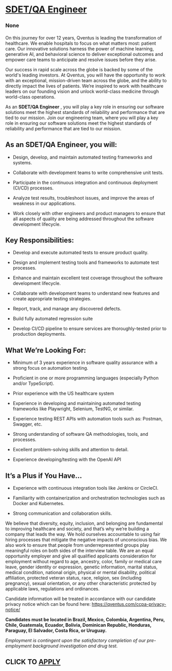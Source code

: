 # [SDET/QA Engineer](https://www.remotewlb.com/apply/sdet-qa-engineer)  
### None  
####  

On this journey for over 12 years, Qventus is leading the transformation of healthcare. We enable hospitals to focus on what matters most: patient care. Our innovative solutions harness the power of machine learning, generative AI, and behavioral science to deliver exceptional outcomes and empower care teams to anticipate and resolve issues before they arise.

Our success in rapid scale across the globe is backed by some of the world's leading investors. At Qventus, you will have the opportunity to work with an exceptional, mission-driven team across the globe, and the ability to directly impact the lives of patients. We’re inspired to work with healthcare leaders on our founding vision and unlock world-class medicine through world-class operations.

As an **SDET/QA Engineer** , you will play a key role in ensuring our software solutions meet the highest standards of reliability and performance that are tied to our mission. Join our engineering team, where you will play a key role in ensuring our software solutions meet the highest standards of reliability and performance that are tied to our mission.

## As an SDET/QA Engineer, you will:

  * Design, develop, and maintain automated testing frameworks and systems.

  * Collaborate with development teams to write comprehensive unit tests.

  * Participate in the continuous integration and continuous deployment (CI/CD) processes.

  * Analyze test results, troubleshoot issues, and improve the areas of weakness in our applications.

  * Work closely with other engineers and product managers to ensure that all aspects of quality are being addressed throughout the software development lifecycle.

## Key Responsibilities:

  * Develop and execute automated tests to ensure product quality.

  * Design and implement testing tools and frameworks to automate test processes.

  * Enhance and maintain excellent test coverage throughout the software development lifecycle.

  * Collaborate with development teams to understand new features and create appropriate testing strategies.

  * Report, track, and manage any discovered defects.

  * Build fully automated regression suite

  * Develop CI/CD pipeline to ensure services are thoroughly-tested prior to production deployments.

## What We’re Looking For:

  * Minimum of 3 years experience in software quality assurance with a strong focus on automation testing.

  * Proficient in one or more programming languages (especially Python and/or TypeScript).

  * Prior experience with the US healthcare system

  * Experience in developing and maintaining automated testing frameworks like Playwright, Selenium, TestNG, or similar.

  * Experience testing REST APIs with automation tools such as: Postman, Swagger, etc.

  * Strong understanding of software QA methodologies, tools, and processes.

  * Excellent problem-solving skills and attention to detail.

  * Experience developing/testing with the OpenAI API

## It’s a Plus if You Have…

  * Experience with continuous integration tools like Jenkins or CircleCI.

  * Familiarity with containerization and orchestration technologies such as Docker and Kubernetes.

  * Strong communication and collaboration skills.

We believe that diversity, equity, inclusion, and belonging are fundamental to improving healthcare and society, and that’s why we’re building a company that leads the way. We hold ourselves accountable to using fair hiring processes that mitigate the negative impacts of unconscious bias. We also work to ensure that people from underrepresented groups play meaningful roles on both sides of the interview table. We are an equal opportunity employer and give all qualified applicants consideration for employment without regard to age, ancestry, color, family or medical care leave, gender identity or expression, genetic information, marital status, medical condition, national origin, physical or mental disability, political affiliation, protected veteran status, race, religion, sex (including pregnancy), sexual orientation, or any other characteristic protected by applicable laws, regulations and ordinances.

Candidate information will be treated in accordance with our candidate privacy notice which can be found here: https://qventus.com/ccpa-privacy-notice/

 **Candidates must be located in Brazil, Mexico, Colombia, Argentina, Peru, Chile, Guatemala, Ecuador, Bolivia, Dominican Republic, Honduras, Paraguay, El Salvador, Costa Rica, or Uruguay.**

 _Employment is contingent upon the satisfactory completion of our pre-employment background investigation and drug test._

  
## CLICK TO [APPLY](https://www.remotewlb.com/apply/sdet-qa-engineer)

